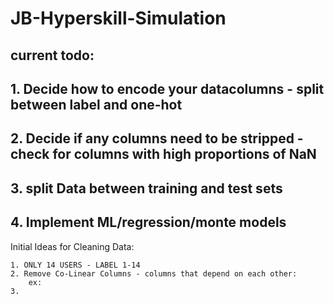 # JB-Hyperskill-Simulation

## current todo:

## 1. Decide how to encode your datacolumns - split between label and one-hot
## 2. Decide if any columns need to be stripped - check for columns with high proportions of NaN
## 3. split Data between training and test sets
## 4. Implement ML/regression/monte models
 
Initial Ideas for Cleaning Data:

    1. ONLY 14 USERS - LABEL 1-14
    2. Remove Co-Linear Columns - columns that depend on each other: 
        ex: 
    3.
